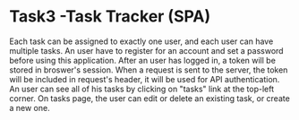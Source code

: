 # Task3 -Task Tracker (SPA)
Each task can be assigned to exactly one user, and each user can have multiple tasks. 
An user have to register for an account and set a password before using this application. 
After an user has logged in, a token will be stored in broswer's session. When a request is sent
to the server, the token will be included in request's header, it will be used for API authentication. 
An user can see all of his tasks by clicking on "tasks" link at the top-left corner. 
On tasks page, the user can edit or delete an existing task, or create a new one. 
